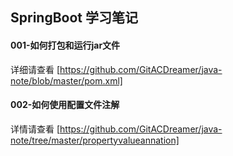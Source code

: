 ## SpringBoot 学习笔记

#### 001-如何打包和运行jar文件
详细请查看 [https://github.com/GitACDreamer/java-note/blob/master/pom.xml]
#### 002-如何使用配置文件注解
详情请查看 [https://github.com/GitACDreamer/java-note/tree/master/propertyvalueannation]
